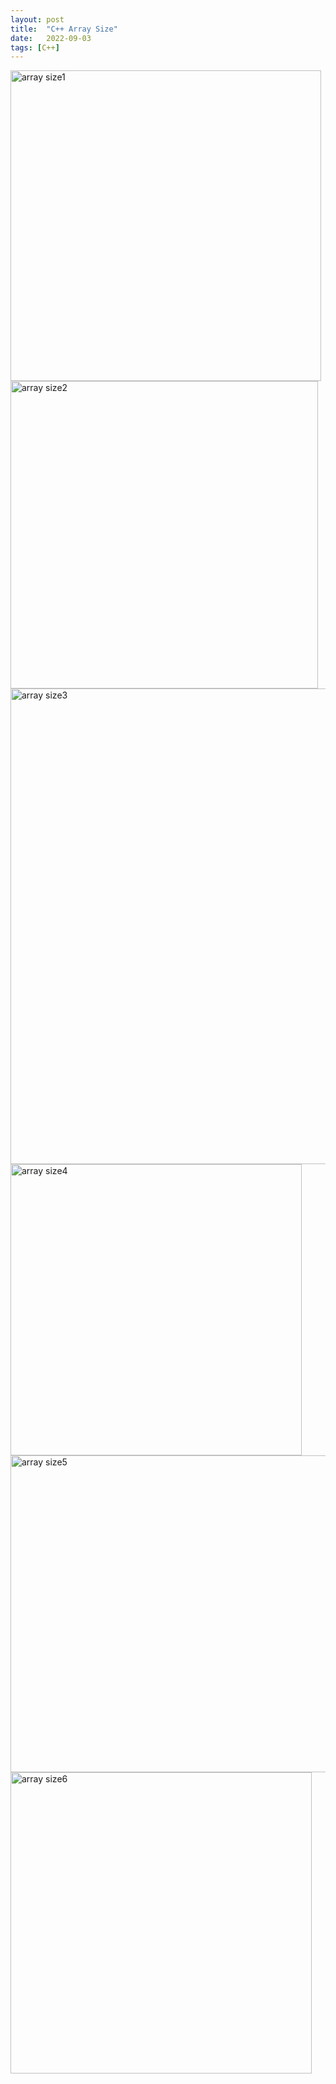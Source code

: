 ```yaml
---
layout: post
title:  "C++ Array Size"
date:   2022-09-03
tags: [C++]
---         
```

                                                               
<img width="497" alt="array size1" src="https://user-images.githubusercontent.com/33873804/188258611-7c8daa4b-781d-406f-a608-87cd796cd299.png">                 
<img width="492" alt="array size2" src="https://user-images.githubusercontent.com/33873804/188258612-7f93acb7-a0c1-48ba-b15f-ff296f769186.png">                 
<img width="761" alt="array size3" src="https://user-images.githubusercontent.com/33873804/188258614-307e9756-3531-44a5-9d91-caffb33aeeb7.png">                 
<img width="466" alt="array size4" src="https://user-images.githubusercontent.com/33873804/188261481-ae80d29d-2563-4dd4-b8c8-c92044f64373.png">               
<img width="507" alt="array size5" src="https://user-images.githubusercontent.com/33873804/188261576-3733a1a9-032f-47fc-808d-5a22882cf9e7.png">               
<img width="482" alt="array size6" src="https://user-images.githubusercontent.com/33873804/188261577-d8d78717-2425-4a4a-90a6-afc41ec15151.png">               
               
               